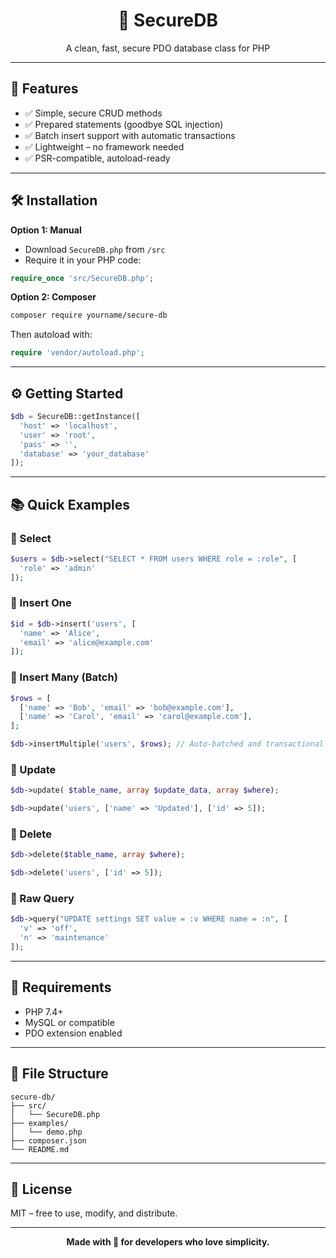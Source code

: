 <h1 align="center">🔐 SecureDB</h1>
<p align="center">A clean, fast, secure PDO database class for PHP</p>
 
---

## 🚀 Features

- ✅ Simple, secure CRUD methods  
- ✅ Prepared statements (goodbye SQL injection)  
- ✅ Batch insert support with automatic transactions  
- ✅ Lightweight – no framework needed  
- ✅ PSR-compatible, autoload-ready  

---

## 🛠 Installation

**Option 1: Manual**

- Download `SecureDB.php` from `/src`
- Require it in your PHP code:

```php
require_once 'src/SecureDB.php';
```

**Option 2: Composer**

```bash
composer require yourname/secure-db
```

Then autoload with:

```php
require 'vendor/autoload.php';
```

---

## ⚙️ Getting Started

```php
$db = SecureDB::getInstance([
  'host' => 'localhost',
  'user' => 'root',
  'pass' => '',
  'database' => 'your_database'
]);
```

---

## 📚 Quick Examples

### 🔹 Select

```php
$users = $db->select("SELECT * FROM users WHERE role = :role", [
  'role' => 'admin'
]);
```

### 🔹 Insert One

```php
$id = $db->insert('users', [
  'name' => 'Alice',
  'email' => 'alice@example.com'
]);
```

### 🔹 Insert Many (Batch)

```php
$rows = [
  ['name' => 'Bob', 'email' => 'bob@example.com'],
  ['name' => 'Carol', 'email' => 'carol@example.com'],
];

$db->insertMultiple('users', $rows); // Auto-batched and transactional
```

### 🔹 Update

```php
$db->update( $table_name, array $update_data, array $where);

$db->update('users', ['name' => 'Updated'], ['id' => 5]);
```

### 🔹 Delete

```php
$db->delete($table_name, array $where);

$db->delete('users', ['id' => 5]);
```

### 🔹 Raw Query

```php
$db->query("UPDATE settings SET value = :v WHERE name = :n", [
  'v' => 'off',
  'n' => 'maintenance'
]);
```

---

## 🧪 Requirements

- PHP 7.4+
- MySQL or compatible
- PDO extension enabled

---

## 📁 File Structure

```
secure-db/
├── src/
│   └── SecureDB.php
├── examples/
│   └── demo.php
├── composer.json
└── README.md
```

---

## 📝 License

MIT – free to use, modify, and distribute.

---

<p align="center"><b>Made with 💙 for developers who love simplicity.</b></p>
